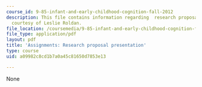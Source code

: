 ```yaml
---
course_id: 9-85-infant-and-early-childhood-cognition-fall-2012
description: This file contains information regarding  research proposal presentation
  courtesy of Leslie Roldan.
file_location: /coursemedia/9-85-infant-and-early-childhood-cognition-fall-2012/a09982c8cd1b7a0a45c81650d7853e13_MIT9_85F12_Proposal.pdf
file_type: application/pdf
layout: pdf
title: 'Assignments: Research proposal presentation'
type: course
uid: a09982c8cd1b7a0a45c81650d7853e13

---
```

None